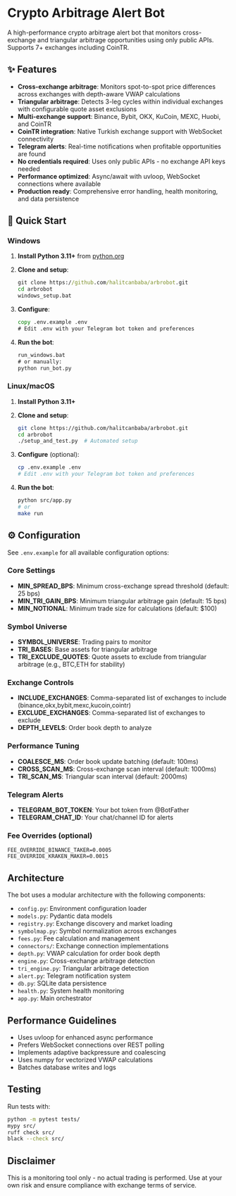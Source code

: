 # Crypto Arbitrage Alert Bot

A high-performance crypto arbitrage alert bot that monitors cross-exchange and triangular arbitrage opportunities using only public APIs. Supports 7+ exchanges including CoinTR.

## ✨ Features

- **Cross-exchange arbitrage**: Monitors spot-to-spot price differences across exchanges with depth-aware VWAP calculations
- **Triangular arbitrage**: Detects 3-leg cycles within individual exchanges with configurable quote asset exclusions
- **Multi-exchange support**: Binance, Bybit, OKX, KuCoin, MEXC, Huobi, and CoinTR
- **CoinTR integration**: Native Turkish exchange support with WebSocket connectivity
- **Telegram alerts**: Real-time notifications when profitable opportunities are found
- **No credentials required**: Uses only public APIs - no exchange API keys needed
- **Performance optimized**: Async/await with uvloop, WebSocket connections where available
- **Production ready**: Comprehensive error handling, health monitoring, and data persistence

## 🚀 Quick Start

### Windows

1. **Install Python 3.11+** from [python.org](https://python.org)

2. **Clone and setup**:
   ```cmd
   git clone https://github.com/halitcanbaba/arbrobot.git
   cd arbrobot
   windows_setup.bat
   ```

3. **Configure**:
   ```cmd
   copy .env.example .env
   # Edit .env with your Telegram bot token and preferences
   ```

4. **Run the bot**:
   ```cmd
   run_windows.bat
   # or manually:
   python run_bot.py
   ```

### Linux/macOS

1. **Install Python 3.11+**

2. **Clone and setup**:
   ```bash
   git clone https://github.com/halitcanbaba/arbrobot.git
   cd arbrobot
   ./setup_and_test.py  # Automated setup
   ```

3. **Configure** (optional):
   ```bash
   cp .env.example .env
   # Edit .env with your Telegram bot token and preferences
   ```

4. **Run the bot**:
   ```bash
   python src/app.py
   # or
   make run
   ```

## ⚙️ Configuration

See `.env.example` for all available configuration options:

### Core Settings
- **MIN_SPREAD_BPS**: Minimum cross-exchange spread threshold (default: 25 bps)
- **MIN_TRI_GAIN_BPS**: Minimum triangular arbitrage gain (default: 15 bps)
- **MIN_NOTIONAL**: Minimum trade size for calculations (default: $100)

### Symbol Universe
- **SYMBOL_UNIVERSE**: Trading pairs to monitor
- **TRI_BASES**: Base assets for triangular arbitrage
- **TRI_EXCLUDE_QUOTES**: Quote assets to exclude from triangular arbitrage (e.g., BTC,ETH for stability)  

### Exchange Controls
- **INCLUDE_EXCHANGES**: Comma-separated list of exchanges to include (binance,okx,bybit,mexc,kucoin,cointr)
- **EXCLUDE_EXCHANGES**: Comma-separated list of exchanges to exclude
- **DEPTH_LEVELS**: Order book depth to analyze

### Performance Tuning  
- **COALESCE_MS**: Order book update batching (default: 100ms)
- **CROSS_SCAN_MS**: Cross-exchange scan interval (default: 1000ms)
- **TRI_SCAN_MS**: Triangular scan interval (default: 2000ms)

### Telegram Alerts
- **TELEGRAM_BOT_TOKEN**: Your bot token from @BotFather
- **TELEGRAM_CHAT_ID**: Your chat/channel ID for alerts

### Fee Overrides (optional)
```env
FEE_OVERRIDE_BINANCE_TAKER=0.0005
FEE_OVERRIDE_KRAKEN_MAKER=0.0015
```

## Architecture

The bot uses a modular architecture with the following components:

- `config.py`: Environment configuration loader
- `models.py`: Pydantic data models
- `registry.py`: Exchange discovery and market loading
- `symbolmap.py`: Symbol normalization across exchanges
- `fees.py`: Fee calculation and management
- `connectors/`: Exchange connection implementations
- `depth.py`: VWAP calculation for order book depth
- `engine.py`: Cross-exchange arbitrage detection
- `tri_engine.py`: Triangular arbitrage detection
- `alert.py`: Telegram notification system
- `db.py`: SQLite data persistence
- `health.py`: System health monitoring
- `app.py`: Main orchestrator

## Performance Guidelines

- Uses uvloop for enhanced async performance
- Prefers WebSocket connections over REST polling
- Implements adaptive backpressure and coalescing
- Uses numpy for vectorized VWAP calculations
- Batches database writes and logs

## Testing

Run tests with:
```bash
python -m pytest tests/
mypy src/
ruff check src/
black --check src/
```

## Disclaimer

This is a monitoring tool only - no actual trading is performed. Use at your own risk and ensure compliance with exchange terms of service.
